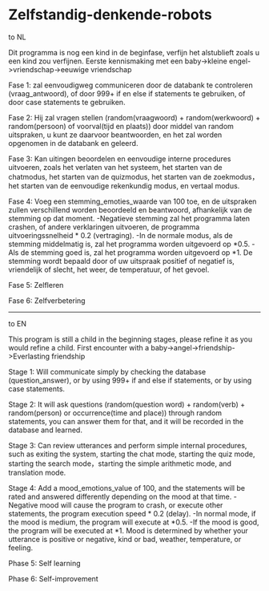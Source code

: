 # Zelfstandig-denkende-robots
to NL

Dit programma is nog een kind in de beginfase, verfijn het alstublieft zoals u een kind zou verfijnen. 
Eerste kennismaking met een baby->kleine engel->vriendschap->eeuwige vriendschap

Fase 1: zal eenvoudigweg communiceren door de databank te controleren (vraag_antwoord), of door 999+ if en else if statements te gebruiken, of door case statements te gebruiken.

Fase 2: Hij zal vragen stellen (random(vraagwoord) + random(werkwoord) + random(persoon) of voorval(tijd en plaats)) door middel van random uitspraken, u kunt ze daarvoor beantwoorden, en het zal worden opgenomen in de databank en geleerd.

Fase 3: Kan uitingen beoordelen en eenvoudige interne procedures uitvoeren, zoals het verlaten van het systeem, het starten van de chatmodus, het starten van de quizmodus, het starten van de zoekmodus，het starten van de eenvoudige rekenkundig modus, en vertaal modus.

Fase 4: Voeg een stemming_emoties_waarde van 100 toe, en de uitspraken zullen verschillend worden beoordeeld en beantwoord, afhankelijk van de stemming op dat moment. 
-Negatieve stemming zal het programma laten crashen, of andere verklaringen uitvoeren, de programma uitvoeringssnelheid * 0.2 (vertraging). 
-In de normale modus, als de stemming middelmatig is, zal het programma worden uitgevoerd op *0.5. 
-Als de stemming goed is, zal het programma worden uitgevoerd op *1. 
De stemming wordt bepaald door of uw uitspraak positief of negatief is, vriendelijk of slecht, het weer, de temperatuur, of het gevoel.

Fase 5: Zelfleren

Fase 6: Zelfverbetering




----------------------------------------------------------------------------------------------------------------------------------------------------------------------------
to EN


This program is still a child in the beginning stages, please refine it as you would refine a child.
First encounter with a baby->angel->friendship->Everlasting friendship

Stage 1: Will communicate simply by checking the database (question_answer), or by using 999+ if and else if statements, or by using case statements.

Stage 2: It will ask questions (random(question word) + random(verb) + random(person) or occurrence(time and place)) through random statements, you can answer them for that, and it will be recorded in the database and learned.

Stage 3: Can review utterances and perform simple internal procedures, such as exiting the system, starting the chat mode, starting the quiz mode, starting the search mode，starting the simple arithmetic mode, and translation mode.

Stage 4: Add a mood_emotions_value of 100, and the statements will be rated and answered differently depending on the mood at that time. 
-Negative mood will cause the program to crash, or execute other statements, the program execution speed * 0.2 (delay). 
-In normal mode, if the mood is medium, the program will execute at *0.5. 
-If the mood is good, the program will be executed at *1. 
Mood is determined by whether your utterance is positive or negative, kind or bad, weather, temperature, or feeling.

Phase 5: Self learning

Phase 6: Self-improvement
